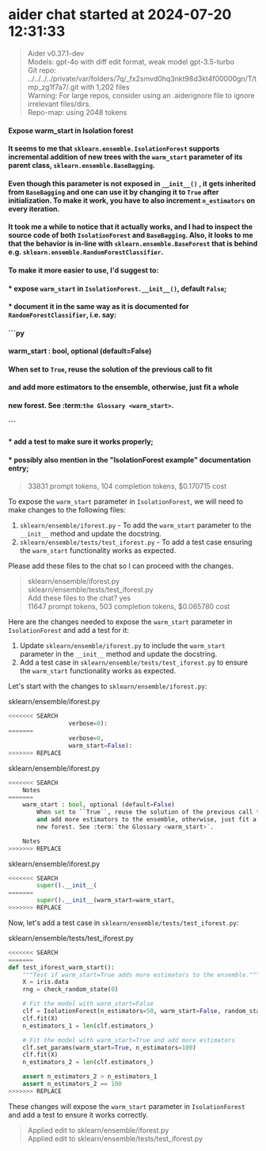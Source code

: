 
# aider chat started at 2024-07-20 12:31:33

> Aider v0.37.1-dev  
> Models: gpt-4o with diff edit format, weak model gpt-3.5-turbo  
> Git repo: ../../../../private/var/folders/7q/_fx2smvd0hq3nkt98d3kt4f00000gn/T/tmp_zg1f7a7/.git with 1,202 files  
> Warning: For large repos, consider using an .aiderignore file to ignore irrelevant files/dirs.  
> Repo-map: using 2048 tokens  

#### Expose warm_start in Isolation forest  
#### It seems to me that `sklearn.ensemble.IsolationForest` supports incremental addition of new trees with the `warm_start` parameter of its parent class, `sklearn.ensemble.BaseBagging`.  
####   
#### Even though this parameter is not exposed in `__init__()` , it gets inherited from `BaseBagging` and one can use it by changing it to `True` after initialization. To make it work, you have to also increment `n_estimators` on every iteration.   
####   
#### It took me a while to notice that it actually works, and I had to inspect the source code of both `IsolationForest` and `BaseBagging`. Also, it looks to me that the behavior is in-line with `sklearn.ensemble.BaseForest` that is behind e.g. `sklearn.ensemble.RandomForestClassifier`.  
####   
#### To make it more easier to use, I'd suggest to:  
#### * expose `warm_start` in `IsolationForest.__init__()`, default `False`;  
#### * document it in the same way as it is documented for `RandomForestClassifier`, i.e. say:  
#### ```py  
####     warm_start : bool, optional (default=False)  
####         When set to ``True``, reuse the solution of the previous call to fit  
####         and add more estimators to the ensemble, otherwise, just fit a whole  
####         new forest. See :term:`the Glossary <warm_start>`.  
#### ```  
#### * add a test to make sure it works properly;  
#### * possibly also mention in the "IsolationForest example" documentation entry;  
####  
> 33831 prompt tokens, 104 completion tokens, $0.170715 cost  

To expose the `warm_start` parameter in `IsolationForest`, we will need to make changes to the following files:

1. `sklearn/ensemble/iforest.py` - To add the `warm_start` parameter to the `__init__` method and update the docstring.
2. `sklearn/ensemble/tests/test_iforest.py` - To add a test case ensuring the `warm_start` functionality works as expected.

Please add these files to the chat so I can proceed with the changes.

> sklearn/ensemble/iforest.py  
> sklearn/ensemble/tests/test_iforest.py  
> Add these files to the chat? yes  
> 11647 prompt tokens, 503 completion tokens, $0.065780 cost  

Here are the changes needed to expose the `warm_start` parameter in `IsolationForest` and add a test for it:

1. Update `sklearn/ensemble/iforest.py` to include the `warm_start` parameter in the `__init__` method and update the docstring.
2. Add a test case in `sklearn/ensemble/tests/test_iforest.py` to ensure the `warm_start` functionality works as expected.

Let's start with the changes to `sklearn/ensemble/iforest.py`:

sklearn/ensemble/iforest.py
```python
<<<<<<< SEARCH
                 verbose=0):
=======
                 verbose=0,
                 warm_start=False):
>>>>>>> REPLACE
```

sklearn/ensemble/iforest.py
```python
<<<<<<< SEARCH
    Notes
=======
    warm_start : bool, optional (default=False)
        When set to ``True``, reuse the solution of the previous call to fit
        and add more estimators to the ensemble, otherwise, just fit a whole
        new forest. See :term:`the Glossary <warm_start>`.

    Notes
>>>>>>> REPLACE
```

sklearn/ensemble/iforest.py
```python
<<<<<<< SEARCH
        super().__init__(
=======
        super().__init__(warm_start=warm_start,
>>>>>>> REPLACE
```

Now, let's add a test case in `sklearn/ensemble/tests/test_iforest.py`:

sklearn/ensemble/tests/test_iforest.py
```python
<<<<<<< SEARCH
=======
def test_iforest_warm_start():
    """Test if warm_start=True adds more estimators to the ensemble."""
    X = iris.data
    rng = check_random_state(0)

    # Fit the model with warm_start=False
    clf = IsolationForest(n_estimators=50, warm_start=False, random_state=rng)
    clf.fit(X)
    n_estimators_1 = len(clf.estimators_)

    # Fit the model with warm_start=True and add more estimators
    clf.set_params(warm_start=True, n_estimators=100)
    clf.fit(X)
    n_estimators_2 = len(clf.estimators_)

    assert n_estimators_2 > n_estimators_1
    assert n_estimators_2 == 100
>>>>>>> REPLACE
```

These changes will expose the `warm_start` parameter in `IsolationForest` and add a test to ensure it works correctly.

> Applied edit to sklearn/ensemble/iforest.py  
> Applied edit to sklearn/ensemble/tests/test_iforest.py  
